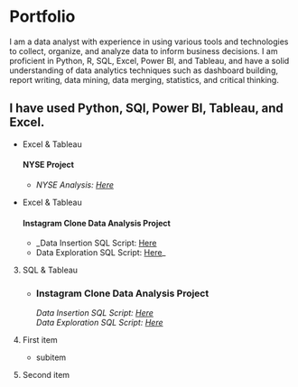 # Portfolio
I am a data analyst with experience in using various tools and technologies to collect, organize, and analyze data to inform business decisions. I am proficient in Python, R, SQL, Excel, Power BI, and Tableau, and have a solid understanding of data analytics techniques such as dashboard building, report writing, data mining, data merging, statistics, and critical thinking.

## I have used Python, SQl, Power BI, Tableau, and Excel. 

- Excel & Tableau  
     #### **NYSE Project**
    - _NYSE Analysis: [Here](https://github.com/riddhikhokhariya/DataAnalystPortfolio/blob/main/NYSE_Analysis.xlsx)_
      
- Excel & Tableau  
     #### **Instagram Clone Data Analysis Project**
    - _Data Insertion SQL Script: [Here](https://github.com/riddhikhokhariya/DataAnalystPortfolio/blob/main/Intsagram%20Clone%20data%20Insertion%20-%20SQL)
    - Data Exploration SQL Script:  [Here](https://github.com/riddhikhokhariya/DataAnalystPortfolio/blob/main/Instagram%20clone%20data%20analysis%20-%20SQL)_

3. SQL & Tableau  
    * ### Instagram Clone Data Analysis Project
        _Data Insertion SQL Script: [Here](https://github.com/riddhikhokhariya/DataAnalystPortfolio/blob/main/Intsagram%20Clone%20data%20Insertion%20-%20SQL)   
      Data Exploration SQL Script:  [Here](https://github.com/riddhikhokhariya/DataAnalystPortfolio/blob/main/Instagram%20clone%20data%20analysis%20-%20SQL)_

1. First item
    * subitem
2. Second item
